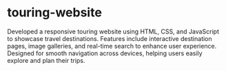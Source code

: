 # touring-website
Developed a responsive touring website using HTML, CSS, and JavaScript to showcase travel destinations. Features include interactive destination pages, image galleries, and real-time search to enhance user experience. Designed for smooth navigation across devices, helping users easily explore and plan their trips.
